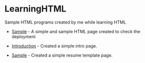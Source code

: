# LearningHTML

Sample HTML programs created by me while learning HTML

* [Sample](https://divyatejaswinis.github.io/Learning-HTML/sample/index.html) - A simple and sample HTML page created to check the deployment

* [Introduction](https://divyatejaswinis.github.io/Learning-HTML/Introduction/index.html) - Created a simple intro page.

* [Sample](https://divyatejaswinis.github.io/Learning-HTML/Sample/Resumetemp.html) - Created a simple resume template page.
